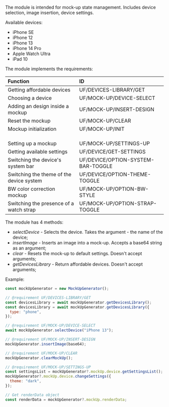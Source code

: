 The module is intended for mock-up state management. Includes device selection, image insertion, device settings.

Available devices:

- iPhone SE
- iPhone 12
- iPhone 13
- iPhone 14 Pro
- Apple Watch Ultra
- iPad 10

The module implements the requirements:

| Function                                 | ID                                 |
| :--------------------------------------- | :--------------------------------- |
| Getting affordable devices               | UF/DEVICES-LIBRARY/GET             |
| Choosing a device                        | UF/MOCK-UP/DEVICE-SELECT           |
| Adding an design inside a mockup         | UF/MOCK-UP/INSERT-DESIGN           |
| Reset the mockup                         | UF/MOCK-UP/CLEAR                   |
| Mockup initialization                    | UF/MOCK-UP/INIT                    |
| <br /> Setting up a mockup               | <br /> UF/MOCK-UP/SETTINGS-UP      |
| Getting available settings               | UF/DEVICE/GET-SETTINGS             |
| Switching the device's system bar        | UF/DEVICE/OPTION-SYSTEM-BAR-TOGGLE |
| Switching the theme of the device system | UF/DEVICE/OPTION-THEME-TOGGLE      |
| BW color correction mockup               | UF/MOCK-UP/OPTION-BW-STYLE         |
| Switching the presence of a watch strap  | UF/MOCK-UP/OPTION-STRAP-TOGGLE     |

The module has 4 methods:

- _selectDevice_ - Selects the device. Takes the argument - the name of the device;
- _insertImage_ - Inserts an image into a mock-up. Accepts a base64 string as an argument;
- _clear_ - Resets the mock-up to default settings. Doesn't accept arguments;
- _getDevicesLibrary_ - Return affordable devices. Doesn't accept arguments;

Example:

```js
const mockUpGenerator = new MockUpGenerator();

// @requirement UF/DEVICES-LIBRARY/GET
const devicesLibrary = await mockUpGenerator.getDevicesLibrary();
const devicesLibrary = await mockUpGenerator.getDevicesLibrary({
  type: "phone",
});

// @requirement UF/MOCK-UP/DEVICE-SELECT
await mockUpGenerator.selectDevice("iPhone 13");

// @requirement UF/MOCK-UP/INSERT-DESIGN
mockUpGenerator.insertImage(base64);

// @requirement UF/MOCK-UP/CLEAR
mockUpGenerator.clearMockUp();

// @requirement UF/MOCK-UP/SETTINGS-UP
const settingsList = mockUpGenerator?.mockUp.device.getSettingsList();
mockUpGenerator?.mockUp.device.changeSettings({
  theme: "dark",
});

// Get renderData object
const renderData = mockUpGenerator?.mockUp.renderData;
```
